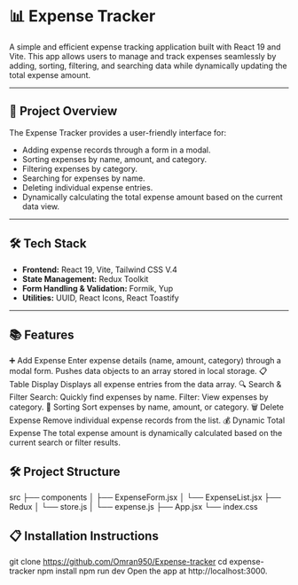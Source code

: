 # 📊 Expense Tracker  

A simple and efficient expense tracking application built with React 19 and Vite. This app allows users to manage and track expenses seamlessly by adding, sorting, filtering, and searching data while dynamically updating the total expense amount.  

---

## 🚀 Project Overview  

The Expense Tracker provides a user-friendly interface for:  
- Adding expense records through a form in a modal.  
- Sorting expenses by name, amount, and category.  
- Filtering expenses by category.  
- Searching for expenses by name.  
- Deleting individual expense entries.  
- Dynamically calculating the total expense amount based on the current data view.  

---

## 🛠 Tech Stack  

- **Frontend:** React 19, Vite, Tailwind CSS V.4  
- **State Management:** Redux Toolkit  
- **Form Handling & Validation:** Formik, Yup  
- **Utilities:** UUID, React Icons, React Toastify  

---


## 📚 Features

➕ Add Expense
Enter expense details (name, amount, category) through a modal form.
Pushes data objects to an array stored in local storage.
📋 Table Display
Displays all expense entries from the data array.
🔍 Search & Filter
Search: Quickly find expenses by name.
Filter: View expenses by category.
🔄 Sorting
Sort expenses by name, amount, or category.
🗑 Delete Expense
Remove individual expense records from the list.
💰 Dynamic Total Expense
The total expense amount is dynamically calculated based on the current search or filter results.

 ## 🛠 Project Structure
src
├── components
│   ├── ExpenseForm.jsx
│   └── ExpenseList.jsx
├── Redux
│   └── store.js
│   └── expense.js
├── App.jsx
└── index.css


## 📋 Installation Instructions  
git clone https://github.com/Omran950/Expense-tracker
cd expense-tracker
npm install
npm run dev
Open the app at http://localhost:3000.
